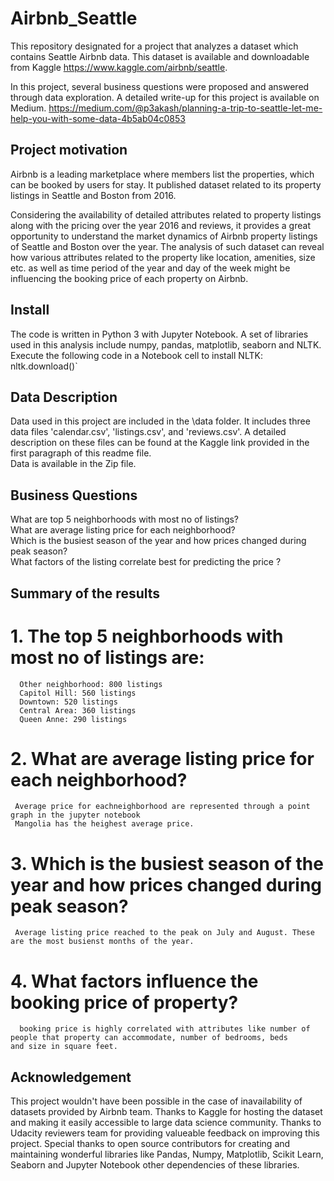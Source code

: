 # Airbnb_Seattle 

This repository designated for a project that analyzes a dataset which contains Seattle Airbnb data. This dataset is available and downloadable from Kaggle https://www.kaggle.com/airbnb/seattle. 

In this project, several business questions were proposed and answered through data exploration. A detailed write-up for this project is available on Medium. https://medium.com/@p3akash/planning-a-trip-to-seattle-let-me-help-you-with-some-data-4b5ab04c0853


## Project motivation
Airbnb is a leading marketplace where members list the properties, which can be booked by users for stay. It published dataset related to its property listings in Seattle and Boston from 2016.

Considering the availability of detailed attributes related to property listings along with the pricing over the year 2016 and reviews, it provides a great opportunity to understand the market dynamics of Airbnb property listings of Seattle and Boston over the year. The analysis of such dataset can reveal how various attributes related to the property like location, amenities, size etc. as well as time period of the year and day of the week might be influencing the booking price of each property on Airbnb.

## Install

The code is written in Python 3 with Jupyter Notebook. A set of libraries used in this analysis include 
numpy, 
pandas, 
matplotlib, 
seaborn and
NLTK. 
Execute the following code in a Notebook cell to install NLTK:
nltk.download()`

## Data Description
Data used in this project are included in the \data folder.
It includes three data files 'calendar.csv', 'listings.csv', and 'reviews.csv'. A detailed description on these files can be found at the Kaggle link provided in the first paragraph of this readme file.<br>
Data is available in the Zip file.

## Business Questions

What are top 5 neighborhoods with most no of listings? <br>
What are average listing price for each neighborhood? <br>
Which is the busiest season of the year and how prices changed during peak season? <br>
What factors of the listing correlate best for predicting the price ? <br>

## Summary of the results
# 1. The top 5 neighborhoods with most no of listings are:
      Other neighborhood: 800 listings
      Capitol Hill: 560 listings
      Downtown: 520 listings
      Central Area: 360 listings
      Queen Anne: 290 listings

# 2. What are average listing price for each neighborhood?
     Average price for eachneighborhood are represented through a point graph in the jupyter notebook
     Mangolia has the heighest average price.

# 3. Which is the busiest season of the year and how prices changed during peak season?
     Average listing price reached to the peak on July and August. These are the most busienst months of the year.
    
# 4. What factors influence the booking price of property?
      booking price is highly correlated with attributes like number of people that property can accommodate, number of bedrooms, beds         and size in square feet. 
      
## Acknowledgement
This project wouldn't have been possible in the case of inavailability of datasets provided by Airbnb team. Thanks to Kaggle for hosting the dataset and making it easily accessible to large data science community. Thanks to Udacity reviewers team for providing valueable feedback on improving this project. Special thanks to open source contributors for creating and maintaining wonderful libraries like Pandas, Numpy, Matplotlib, Scikit Learn, Seaborn and Jupyter Notebook other dependencies of these libraries.




